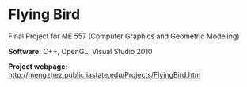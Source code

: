 # Flying Bird
Final Project for ME 557 (Computer Graphics and Geometric Modeling)

<b>Software:</b> C++, OpenGL, Visual Studio 2010

<b>Project webpage:</b> http://mengzhez.public.iastate.edu/Projects/FlyingBird.htm
